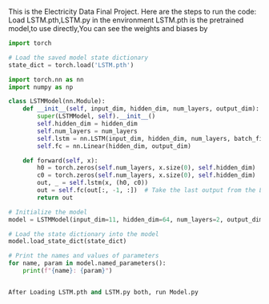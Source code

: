This is the Electricity Data Final Project. Here are the steps to run the code:
Load LSTM.pth,LSTM.py in the environment
LSTM.pth is the pretrained model,to use directly,You can see the weights and biases by

```python
import torch

# Load the saved model state dictionary
state_dict = torch.load('LSTM.pth')

import torch.nn as nn
import numpy as np

class LSTMModel(nn.Module):
    def __init__(self, input_dim, hidden_dim, num_layers, output_dim):
        super(LSTMModel, self).__init__()
        self.hidden_dim = hidden_dim
        self.num_layers = num_layers
        self.lstm = nn.LSTM(input_dim, hidden_dim, num_layers, batch_first=True)
        self.fc = nn.Linear(hidden_dim, output_dim)

    def forward(self, x):
        h0 = torch.zeros(self.num_layers, x.size(0), self.hidden_dim)
        c0 = torch.zeros(self.num_layers, x.size(0), self.hidden_dim)
        out, _ = self.lstm(x, (h0, c0))
        out = self.fc(out[:, -1, :])  # Take the last output from the LSTM
        return out

# Initialize the model
model = LSTMModel(input_dim=11, hidden_dim=64, num_layers=2, output_dim=11)

# Load the state dictionary into the model
model.load_state_dict(state_dict)

# Print the names and values of parameters
for name, param in model.named_parameters():
    print(f"{name}: {param}")


After Loading LSTM.pth and LSTM.py both, run Model.py

